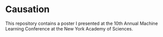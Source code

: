 # Causation

This repository contains a poster I presented at the 10th Annual Machine Learning Conference at the New York Academy of Sciences.  
